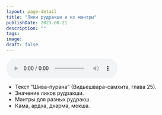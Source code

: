 ```yaml
---
layout: page-detail
title: "Лики рудракши и их мантры"
publishDate: 2023.08.21
description: ""
tags:
image:
draft: false
---
```


<audio title="2023.08.21 - Лики рудракши и их мантры.mp3" src="/upload/iblock/ccc/5wt9vgecx7slmgn7bb23epbctyafww8p.mp3" controls=""></audio>

* Текст "Шива-пурана" (Видьешвара-самхита, глава 25).
* Значение ликов рудракши.
* Мантры для разных рудракш.
* Кама, ардха, дхарма, мокша.

  
